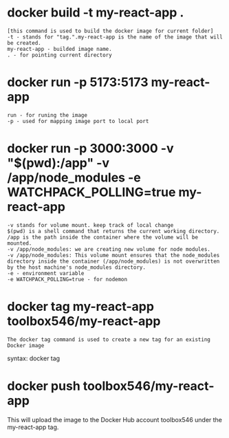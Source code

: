 # docker build -t my-react-app .
    [this command is used to build the docker image for current folder]
    -t - stands for "tag.".my-react-app is the name of the image that will be created.
    my-react-app - builded image name.
    . - for pointing current directory

# docker run -p 5173:5173 my-react-app
    run - for runing the image
    -p - used for mapping image port to local port    

# docker run -p 3000:3000 -v "$(pwd):/app" -v /app/node_modules -e WATCHPACK_POLLING=true my-react-app  
    -v stands for volume mount. keep track of local change
    $(pwd) is a shell command that returns the current working directory.
    /app is the path inside the container where the volume will be mounted.
    -v /app/node_modules: we are creating new volume for node modules.
    -v /app/node_modules: This volume mount ensures that the node_modules directory inside the container (/app/node_modules) is not overwritten by the host machine's node_modules directory.
    -e - environment variable
    -e WATCHPACK_POLLING=true - for nodemon

# docker tag my-react-app toolbox546/my-react-app
    The docker tag command is used to create a new tag for an existing Docker image
syntax: docker tag <source-image> <target-image>

# docker push toolbox546/my-react-app
  This will upload the image to the Docker Hub account toolbox546 under the my-react-app tag.

                         